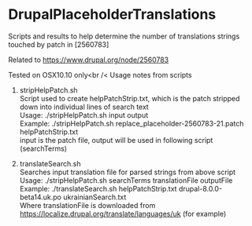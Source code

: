 # DrupalPlaceholderTranslations
Scripts and results to help determine the number of translations strings touched by patch in [2560783]

Related to https://www.drupal.org/node/2560783

Tested on OSX10.10 only<br /<
Usage notes from scripts

1. stripHelpPatch.sh<br />
Script used to create helpPatchStrip.txt, which is the patch stripped down into individual lines of search text<br />
Usage: ./stripHelpPatch.sh input output<br />
Example: ./stripHelpPatch.sh replace_placeholder-2560783-21.patch helpPatchStrip.txt<br />
input is the patch file, output will be used in following script (searchTerms)

2. translateSearch.sh<br />
Searches input translation file for parsed strings from above script<br />
Usage: ./stripHelpPatch.sh searchTerms translationFile outputFile<br/>
Example: ./translateSearch.sh helpPatchStrip.txt drupal-8.0.0-beta14.uk.po ukrainianSearch.txt<br />
Where translationFile is downloaded from https://localize.drupal.org/translate/languages/uk (for example)




